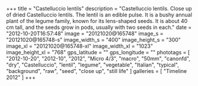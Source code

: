 +++
title = "Castelluccio lentils"
description = "Castelluccio lentils. Close up of dried Castelluccio lentils. The lentil is an edible pulse. It is a bushy annual plant of the legume family, known for its lens-shaped seeds. It is about 40 cm tall, and the seeds grow in pods, usually with two seeds in each."
date = "2012-10-20T16:57:48"
image = "20121020@165748"
image_s = "20121020@165748-s"
image_width_s = "400"
image_height_s = "300"
image_xl = "20121020@165748-xl"
image_width_xl = "1023"
image_height_xl = "768"
gps_latitude = ""
gps_longitude = ""
phototags = [ "2012-10-20", "2012-10", "2012", "Micro 4/3", "macro", "50mm", "canonfd", "dry", "Castelluccio", "lentil", "legume", "vegetable", "Italian", "typical", "background", "raw", "seed", "close up", "still life" ]
galleries = [ "Timeline 2012" ]
+++
